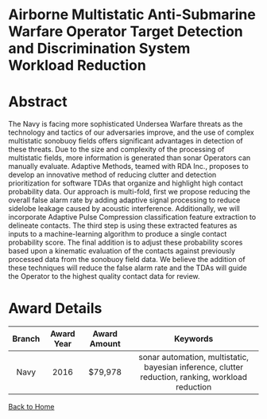 
Airborne Multistatic Anti-Submarine Warfare Operator Target Detection and Discrimination System Workload Reduction
==================================================================================================================

# Abstract


The Navy is facing more sophisticated Undersea Warfare threats as the technology and tactics of our adversaries improve, and the use of complex multistatic sonobuoy fields offers significant advantages in detection of these threats. Due to the size and complexity of the processing of multistatic fields, more information is generated than sonar Operators can manually evaluate. Adaptive Methods, teamed with RDA Inc., proposes to develop an innovative method of reducing clutter and detection prioritization for software TDAs that organize and highlight high contact probability data. Our approach is multi-fold, first we propose reducing the overall false alarm rate by adding adaptive signal processing to reduce sidelobe leakage caused by acoustic interference. Additionally, we will incorporate Adaptive Pulse Compression classification feature extraction to delineate contacts. The third step is using these extracted features as inputs to a machine-learning algorithm to produce a single contact probability score. The final addition is to adjust these probability scores based upon a kinematic evaluation of the contacts against previously processed data from the sonobuoy field data. We believe the addition of these techniques will reduce the false alarm rate and the TDAs will guide the Operator to the highest quality contact data for review.  

# Award Details

|Branch|Award Year|Award Amount|Keywords|
| :---: | :---: | :---: | :---: |
|Navy|2016|$79,978|sonar automation, multistatic, bayesian inference, clutter reduction, ranking, workload reduction|
  
  


[Back to Home](https://github.com/chrischow/dod_sbir_awards/DJ/#1927)